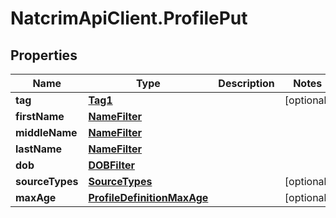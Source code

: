 # NatcrimApiClient.ProfilePut

## Properties

Name | Type | Description | Notes
------------ | ------------- | ------------- | -------------
**tag** | [**Tag1**](Tag1.md) |  | [optional] 
**firstName** | [**NameFilter**](NameFilter.md) |  | 
**middleName** | [**NameFilter**](NameFilter.md) |  | 
**lastName** | [**NameFilter**](NameFilter.md) |  | 
**dob** | [**DOBFilter**](DOBFilter.md) |  | 
**sourceTypes** | [**SourceTypes**](SourceTypes.md) |  | [optional] 
**maxAge** | [**ProfileDefinitionMaxAge**](ProfileDefinitionMaxAge.md) |  | [optional] 


